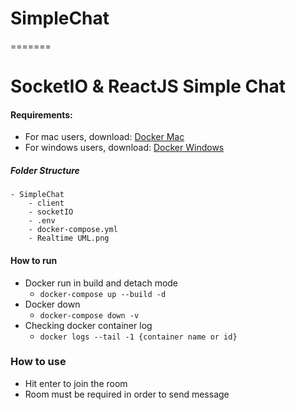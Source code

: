 # SimpleChat
=======
# SocketIO & ReactJS Simple Chat

#### Requirements:

- For mac users, download: [Docker Mac](https://docs.docker.com/docker-for-mac/install/)
- For windows users, download: [Docker Windows](https://docs.docker.com/desktop/windows/install/)

##### Folder Structure

    - SimpleChat
	    - client
	    - socketIO
	    - .env
	    - docker-compose.yml
	    - Realtime UML.png

#### How to run

 - Docker run in build and detach mode
	 - `docker-compose up --build -d`
 - Docker down
	 - `docker-compose down -v`
- Checking docker container log
	- `docker logs --tail -1 {container name or id}`
### How to use
 - Hit enter to join the room
 - Room must be required in order to send message
